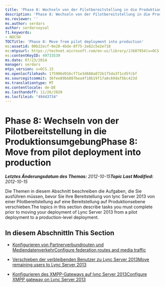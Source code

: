 ```yaml
---
title: 'Phase 8: Wechseln von der Pilotbereitstellung in die Produktionsumgebung'
description: 'Phase 8: Wechseln von der Pilotbereitstellung in die Produktionsumgebung'
ms.reviewer: ''
ms.author: serdars
author: serdarsoysal
f1.keywords:
- NOCSH
TOCTitle: 'Phase 8: Move from pilot deployment into production'
ms:assetid: 00b22ecf-0e28-4bde-8f75-2e82c5e2e718
ms:mtpsurl: https://technet.microsoft.com/en-us/library/JJ687954(v=OCS.15)
ms:contentKeyID: 49733539
ms.date: 07/23/2014
manager: serdars
mtps_version: v=OCS.15
ms.openlocfilehash: 175906d916cf71e3d688a872b175da3f1cd5fcbf
ms.sourcegitcommit: 36fee89bb887bea4f18b19f17a8c69daf5bc423d
ms.translationtype: MT
ms.contentlocale: de-DE
ms.lasthandoff: 11/26/2020
ms.locfileid: "49443734"
---
```

# <a name="phase-8-move-from-pilot-deployment-into-production"></a><span data-ttu-id="ab349-103">Phase 8: Wechseln von der Pilotbereitstellung in die Produktionsumgebung</span><span class="sxs-lookup"><span data-stu-id="ab349-103">Phase 8: Move from pilot deployment into production</span></span>

<div data-xmlns="http://www.w3.org/1999/xhtml">

<div class="topic" data-xmlns="http://www.w3.org/1999/xhtml" data-msxsl="urn:schemas-microsoft-com:xslt" data-cs="https://msdn.microsoft.com/">

<div data-asp="https://msdn2.microsoft.com/asp">



</div>

<div id="mainSection">

<div id="mainBody"><span data-ttu-id="ab349-104">

<span> </span></span><span class="sxs-lookup"><span data-stu-id="ab349-104">

<span> </span></span></span>

<span data-ttu-id="ab349-105">_**Letztes Änderungsdatum des Themas:** 2012-10-15_</span><span class="sxs-lookup"><span data-stu-id="ab349-105">_**Topic Last Modified:** 2012-10-15_</span></span>

<span data-ttu-id="ab349-106">Die Themen in diesem Abschnitt beschreiben die Aufgaben, die Sie ausführen müssen, bevor Sie Ihre Bereitstellung von lync Server 2013 von einer Pilotbereitstellung auf eine Bereitstellung auf Produktionsebene verschieben.</span><span class="sxs-lookup"><span data-stu-id="ab349-106">The topics in this section describe tasks you must complete prior to moving your deployment of Lync Server 2013 from a pilot deployment to a production-level deployment.</span></span>

<div>

## <a name="in-this-section"></a><span data-ttu-id="ab349-107">In diesem Abschnitt</span><span class="sxs-lookup"><span data-stu-id="ab349-107">In This Section</span></span>

  - [<span data-ttu-id="ab349-108">Konfigurieren von Partnerverbundrouten und Mediendatenverkehr</span><span class="sxs-lookup"><span data-stu-id="ab349-108">Configure federation routes and media traffic</span></span>](configure-federation-routes-and-media-traffic.md)

  - [<span data-ttu-id="ab349-109">Verschieben der verbleibenden Benutzer zu Lync Server 2013</span><span class="sxs-lookup"><span data-stu-id="ab349-109">Move remaining users to Lync Server 2013</span></span>](move-remaining-users-to-lync-server-2013.md)

  - [<span data-ttu-id="ab349-110">Konfigurieren des XMPP-Gateways auf lync Server 2013</span><span class="sxs-lookup"><span data-stu-id="ab349-110">Configure XMPP gateway on Lync Server 2013</span></span>](configure-xmpp-gateway-on-lync-server-2013.md)

<span data-ttu-id="ab349-111"></div>

</div>

<span> </span>

</div>

</div>

</span><span class="sxs-lookup"><span data-stu-id="ab349-111"></div>

</div>

<span> </span>

</div>

</div>

</span></span></div>

